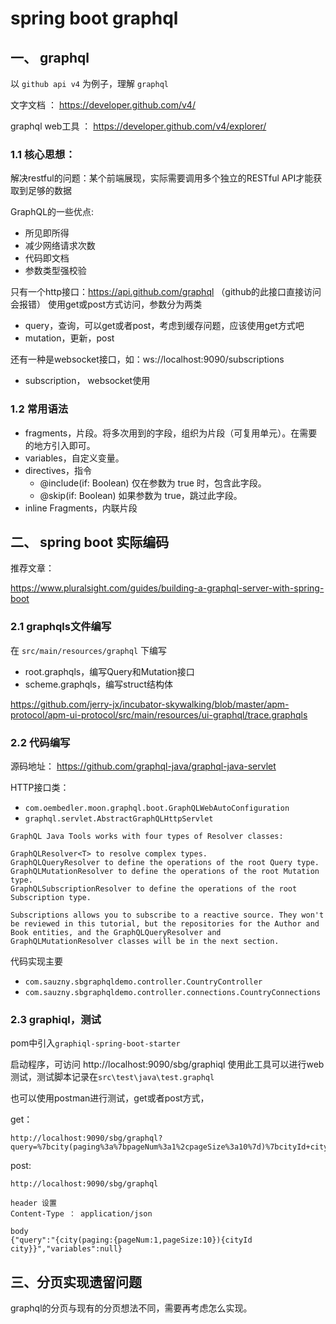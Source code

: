# spring boot graphql

## 一、 graphql

以 `github api v4` 为例子，理解 `graphql`

文字文档 ： https://developer.github.com/v4/

graphql web工具 ： https://developer.github.com/v4/explorer/

### 1.1 核心思想：

解决restful的问题：某个前端展现，实际需要调用多个独立的RESTful API才能获取到足够的数据

GraphQL的一些优点:

- 所见即所得
- 减少网络请求次数
- 代码即文档
- 参数类型强校验

只有一个http接口：https://api.github.com/graphql （github的此接口直接访问会报错） 使用get或post方式访问，参数分为两类
- query，查询，可以get或者post，考虑到缓存问题，应该使用get方式吧
- mutation，更新，post

还有一种是websocket接口，如：ws://localhost:9090/subscriptions
- subscription， websocket使用

### 1.2 常用语法

- fragments，片段。将多次用到的字段，组织为片段（可复用单元）。在需要的地方引入即可。
- variables，自定义变量。
- directives，指令
	- @include(if: Boolean) 仅在参数为 true 时，包含此字段。
	- @skip(if: Boolean) 如果参数为 true，跳过此字段。
- inline Fragments，内联片段

## 二、 spring boot 实际编码

推荐文章：

https://www.pluralsight.com/guides/building-a-graphql-server-with-spring-boot

### 2.1 graphqls文件编写

在 `src/main/resources/graphql` 下编写

- root.graphqls，编写Query和Mutation接口
- scheme.graphqls，编写struct结构体

https://github.com/jerry-jx/incubator-skywalking/blob/master/apm-protocol/apm-ui-protocol/src/main/resources/ui-graphql/trace.graphqls

### 2.2 代码编写

源码地址： https://github.com/graphql-java/graphql-java-servlet

HTTP接口类：
- `com.oembedler.moon.graphql.boot.GraphQLWebAutoConfiguration`
- `graphql.servlet.AbstractGraphQLHttpServlet`

```
GraphQL Java Tools works with four types of Resolver classes:

GraphQLResolver<T> to resolve complex types.
GraphQLQueryResolver to define the operations of the root Query type.
GraphQLMutationResolver to define the operations of the root Mutation type.
GraphQLSubscriptionResolver to define the operations of the root Subscription type.

Subscriptions allows you to subscribe to a reactive source. They won't be reviewed in this tutorial, but the repositories for the Author and Book entities, and the GraphQLQueryResolver and GraphQLMutationResolver classes will be in the next section.
```

代码实现主要

- `com.sauzny.sbgraphqldemo.controller.CountryController`
- `com.sauzny.sbgraphqldemo.controller.connections.CountryConnections`

### 2.3 graphiql，测试

pom中引入`graphiql-spring-boot-starter`

启动程序，可访问 http://localhost:9090/sbg/graphiql 使用此工具可以进行web测试，测试脚本记录在`src\test\java\test.graphql`

也可以使用postman进行测试，get或者post方式，

get：
```
http://localhost:9090/sbg/graphql?query=%7bcity(paging%3a%7bpageNum%3a1%2cpageSize%3a10%7d)%7bcityId+city%7d%7d
```

post:
```
http://localhost:9090/sbg/graphql

header 设置
Content-Type ： application/json

body
{"query":"{city(paging:{pageNum:1,pageSize:10}){cityId city}}","variables":null}

```

## 三、分页实现遗留问题

graphql的分页与现有的分页想法不同，需要再考虑怎么实现。

